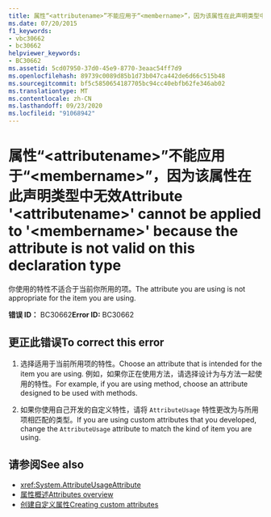 ```yaml
---
title: 属性“<attributename>”不能应用于“<membername>”，因为该属性在此声明类型中无效
ms.date: 07/20/2015
f1_keywords:
- vbc30662
- bc30662
helpviewer_keywords:
- BC30662
ms.assetid: 5cd07950-37d0-45e9-8770-3eaac54ff7d9
ms.openlocfilehash: 89739c0089d85b1d73b047ca442de6d66c515b48
ms.sourcegitcommit: bf5c5850654187705bc94cc40ebfb62fe346ab02
ms.translationtype: MT
ms.contentlocale: zh-CN
ms.lasthandoff: 09/23/2020
ms.locfileid: "91068942"
---
```

# <a name="attribute-attributename-cannot-be-applied-to-membername-because-the-attribute-is-not-valid-on-this-declaration-type"></a><span data-ttu-id="9c86d-102">属性“\<attributename>”不能应用于“\<membername>”，因为该属性在此声明类型中无效</span><span class="sxs-lookup"><span data-stu-id="9c86d-102">Attribute '\<attributename>' cannot be applied to '\<membername>' because the attribute is not valid on this declaration type</span></span>

<span data-ttu-id="9c86d-103">你使用的特性不适合于当前你所用的项。</span><span class="sxs-lookup"><span data-stu-id="9c86d-103">The attribute you are using is not appropriate for the item you are using.</span></span>  
  
 <span data-ttu-id="9c86d-104">**错误 ID：** BC30662</span><span class="sxs-lookup"><span data-stu-id="9c86d-104">**Error ID:** BC30662</span></span>  
  
## <a name="to-correct-this-error"></a><span data-ttu-id="9c86d-105">更正此错误</span><span class="sxs-lookup"><span data-stu-id="9c86d-105">To correct this error</span></span>  
  
1. <span data-ttu-id="9c86d-106">选择适用于当前所用项的特性。</span><span class="sxs-lookup"><span data-stu-id="9c86d-106">Choose an attribute that is intended for the item you are using.</span></span> <span data-ttu-id="9c86d-107">例如，如果你正在使用方法，请选择设计为与方法一起使用的特性。</span><span class="sxs-lookup"><span data-stu-id="9c86d-107">For example, if you are using method, choose an attribute designed to be used with methods.</span></span>  
  
2. <span data-ttu-id="9c86d-108">如果你使用自己开发的自定义特性，请将 `AttributeUsage` 特性更改为与所用项相匹配的类型。</span><span class="sxs-lookup"><span data-stu-id="9c86d-108">If you are using custom attributes that you developed, change the `AttributeUsage` attribute to match the kind of item you are using.</span></span>  
  
## <a name="see-also"></a><span data-ttu-id="9c86d-109">请参阅</span><span class="sxs-lookup"><span data-stu-id="9c86d-109">See also</span></span>

- <xref:System.AttributeUsageAttribute>
- [<span data-ttu-id="9c86d-110">属性概述</span><span class="sxs-lookup"><span data-stu-id="9c86d-110">Attributes overview</span></span>](../programming-guide/concepts/attributes/index.md)
- [<span data-ttu-id="9c86d-111">创建自定义属性</span><span class="sxs-lookup"><span data-stu-id="9c86d-111">Creating custom attributes</span></span>](../programming-guide/concepts/attributes/creating-custom-attributes.md)
